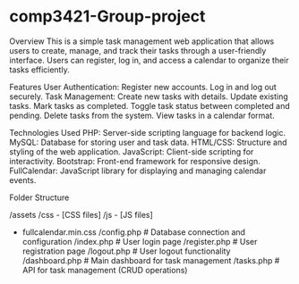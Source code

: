 # comp3421-Group-project
Overview
This is a simple task management web application that allows users to create, manage, and track their tasks through a user-friendly interface. Users can register, log in, and access a calendar to organize their tasks efficiently.

Features
User Authentication:
Register new accounts.
Log in and log out securely.
Task Management:
Create new tasks with details.
Update existing tasks.
Mark tasks as completed.
Toggle task status between completed and pending.
Delete tasks from the system.
View tasks in a calendar format.

Technologies Used
PHP: Server-side scripting language for backend logic.
MySQL: Database for storing user and task data.
HTML/CSS: Structure and styling of the web application.
JavaScript: Client-side scripting for interactivity.
Bootstrap: Front-end framework for responsive design.
FullCalendar: JavaScript library for displaying and managing calendar events.

Folder Structure

/assets
  /css
    - [CSS files]
  /js
    - [JS files]
   - fullcalendar.min.css
/config.php           # Database connection and configuration
/index.php            # User login page
/register.php         # User registration page
/logout.php           # User logout functionality
/dashboard.php        # Main dashboard for task management
/tasks.php            # API for task management (CRUD operations)

